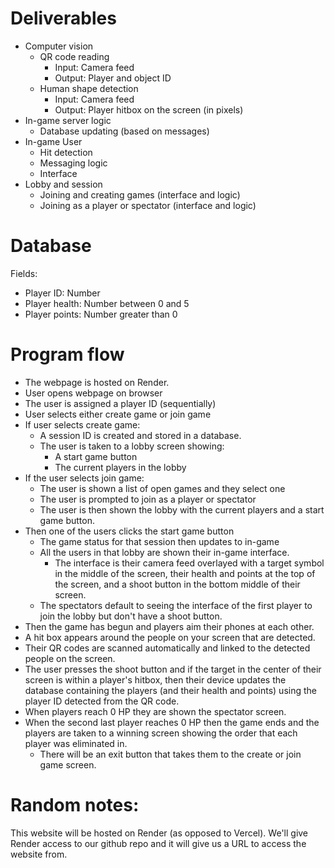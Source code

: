 # Deliverables
- Computer vision
    - QR code reading
        - Input: Camera feed
        - Output: Player and object ID
    - Human shape detection
        - Input: Camera feed
        - Output: Player hitbox on the screen (in pixels)   
- In-game server logic
    - Database updating (based on messages)    
- In-game User
    - Hit detection
    - Messaging logic
    - Interface
- Lobby and session
    - Joining and creating games (interface and logic)
    - Joining as a player or spectator (interface and logic)

# Database 
Fields:
- Player ID: Number
- Player health: Number between 0 and 5
- Player points: Number greater than 0

# Program flow
- The webpage is hosted on Render.
- User opens webpage on browser
- The user is assigned a player ID (sequentially)
- User selects either create game or join game
- If user selects create game:
    - A session ID is created and stored in a database.
    - The user is taken to a lobby screen showing:
        - A start game button
        - The current players in the lobby
- If the user selects join game:
    - The user is shown a list of open games and they select one
    - The user is prompted to join as a player or spectator
    - The user is then shown the lobby with the current players and a start game button.
- Then one of the users clicks the start game button
    - The game status for that session then updates to in-game
    - All the users in that lobby are shown their in-game interface.
        - The interface is their camera feed overlayed with a target symbol in the middle of the screen, their health and points at the top of the screen, and a shoot button in the bottom middle of their screen. 
    - The spectators default to seeing the interface of the first player to join the lobby but don't have a shoot button.
- Then the game has begun and players aim their phones at each other.
- A hit box appears around the people on your screen that are detected.
- Their QR codes are scanned automatically and linked to the detected people on the screen.
- The user presses the shoot button and if the target in the center of their screen is within a player's hitbox, then their device updates the database containing the players (and their health and points) using the player ID detected from the QR code.
- When players reach 0 HP they are shown the spectator screen.
- When the second last player reaches 0 HP then the game ends and the players are taken to a winning screen showing the order that each player was eliminated in.
    - There will be an exit button that takes them to the create or join game screen.


# Random notes:
This website will be hosted on Render (as opposed to Vercel). We'll give Render access to our github repo and it will give us a URL to access the website from. 